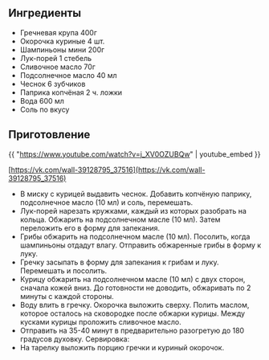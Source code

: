 ## Ингредиенты

- Гречневая крупа 400г
- Окорочка куриные 4 шт.
- Шампиньоны мини 200г
- Лук-порей 1 стебель
- Сливочное масло 70г
- Подсолнечное масло 40 мл
- Чеснок 6 зубчиков
- Паприка копчёная 2 ч. ложки
- Вода 600 мл
- Соль по вкусу

## Приготовление

{{ "https://www.youtube.com/watch?v=j_XV0OZUBQw" | youtube_embed }}

[https://vk.com/wall-39128795_37516](https://vk.com/wall-39128795_37516)

* В миску с курицей выдавить чеснок. Добавить копчёную паприку, подсолнечное масло (10 мл) и соль, перемешать.
* Лук-порей нарезать кружками, каждый из которых разобрать на кольца. Обжарить на подсолнечном масле (10 мл). Затем переложить его в форму для запекания.
* Грибы обжарить на подсолнечном масле (10 мл). Посолить, когда шампиньоны отдадут влагу. Отправить обжаренные грибы в форму к луку.
* Гречку засыпать в форму для запекания к грибам и луку. Перемешать и посолить.
* Курицу обжарить на подсолнечном масле (10 мл) с двух сторон, сначала кожей вниз. До готовности не доводить, обжаривать по 2 минуты с каждой стороны.
* Воду влить в гречку. Окорочка выложить сверху. Полить маслом, которое осталось на сковородке после обжарки курицы. Между кусками курицы проложить сливочное масло.
* Отправить на 35-40 минут в предварительно разогретую до 180 градусов духовку.
Сервировка:
* На тарелку выложить порцию гречки и куриный окорочок.